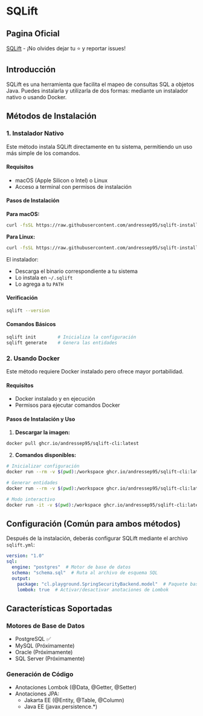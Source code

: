# SQLift

## Pagina Oficial

[SQLift](https://andressep95.github.io/sqlift-install) - ¡No olvides dejar tu ⭐ y reportar issues!

## Introducción

SQLift es una herramienta que facilita el mapeo de consultas SQL a objetos Java. Puedes instalarla y utilizarla de dos
formas: mediante un instalador nativo o usando Docker.

## Métodos de Instalación

### 1. Instalador Nativo

Este método instala SQLift directamente en tu sistema, permitiendo un uso más simple de los comandos.

#### Requisitos

- macOS (Apple Silicon o Intel) o Linux
- Acceso a terminal con permisos de instalación

#### Pasos de Instalación

**Para macOS:**

```bash
curl -fsSL https://raw.githubusercontent.com/andressep95/sqlift-install/main/macos-install.sh | bash
```

**Para Linux:**

```bash
curl -fsSL https://raw.githubusercontent.com/andressep95/sqlift-install/main/linux-install.sh | bash
```

El instalador:

- Descarga el binario correspondiente a tu sistema
- Lo instala en `~/.sqlift`
- Lo agrega a tu `PATH`

#### Verificación

```bash
sqlift --version
```

#### Comandos Básicos

```bash
sqlift init        # Inicializa la configuración
sqlift generate    # Genera las entidades
```

### 2. Usando Docker

Este método requiere Docker instalado pero ofrece mayor portabilidad.

#### Requisitos

- Docker instalado y en ejecución
- Permisos para ejecutar comandos Docker

#### Pasos de Instalación y Uso

1. **Descargar la imagen:**

```bash
docker pull ghcr.io/andressep95/sqlift-cli:latest
```

2. **Comandos disponibles:**

```bash
# Inicializar configuración
docker run --rm -v $(pwd):/workspace ghcr.io/andressep95/sqlift-cli:latest init /workspace

# Generar entidades
docker run --rm -v $(pwd):/workspace ghcr.io/andressep95/sqlift-cli:latest generate /workspace

# Modo interactivo
docker run -it -v $(pwd):/workspace ghcr.io/andressep95/sqlift-cli:latest
```

## Configuración (Común para ambos métodos)

Después de la instalación, deberás configurar SQLift mediante el archivo `sqlift.yml`:

```yaml
version: "1.0"
sql:
  engine: "postgres"  # Motor de base de datos
  schema: "schema.sql"  # Ruta al archivo de esquema SQL
  output:
    package: "cl.playground.SpringSecurityBackend.model"  # Paquete base para las entidades
    lombok: true  # Activar/desactivar anotaciones de Lombok
```

## Características Soportadas

### Motores de Base de Datos

- PostgreSQL ✅
- MySQL (Próximamente)
- Oracle (Próximamente)
- SQL Server (Próximamente)

### Generación de Código

- Anotaciones Lombok (@Data, @Getter, @Setter)
- Anotaciones JPA:
    - Jakarta EE (@Entity, @Table, @Column)
    - Java EE (javax.persistence.*)